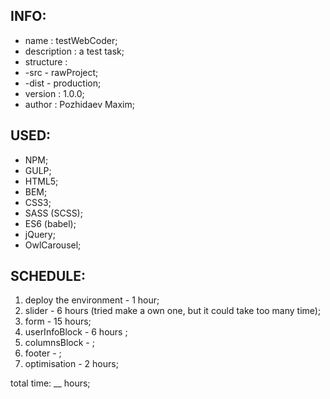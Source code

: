INFO:
--------------------------------------------------

* name        : testWebCoder;
* description : a test task;
* structure   : 
* -src  - rawProject;
* -dist - production;
* version     : 1.0.0;
* author      : Pozhidaev Maxim;


USED:
--------------------------------------------------

* NPM;
* GULP;
* HTML5;
* BEM;
* CSS3;
* SASS (SCSS);
* ES6 (babel);
* jQuery;
* OwlCarousel;


SCHEDULE:
--------------------------------------------------

1. deploy the environment - 1 hour;
2. slider - 6 hours (tried make a own one, but it could take too many time);
3. form - 15 hours;
4. userInfoBlock - 6 hours ;
5. columnsBlock - ;
6. footer - ;
7. optimisation - 2 hours;

total time: __ hours;



